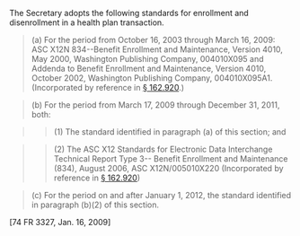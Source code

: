 The Secretary adopts the following standards for enrollment and disenrollment in a health plan transaction.

> (a) For the period from October 16, 2003 through March 16, 2009: ASC X12N 834--Benefit Enrollment and Maintenance, Version 4010, May 2000, Washington Publishing Company, 004010X095 and Addenda to Benefit Enrollment and Maintenance, Version 4010, October 2002, Washington Publishing Company, 004010X095A1. (Incorporated by reference in [§ 162.920](/hipaa/regulations/162-920-availability-specifications-rules/).)

> (b) For the period from March 17, 2009 through December 31, 2011, both:

> > (1) The standard identified in paragraph (a) of this section; and

> > (2) The ASC X12 Standards for Electronic Data Interchange Technical Report Type 3-- Benefit Enrollment and Maintenance (834), August 2006, ASC X12N/005010X220 (Incorporated by reference in [§ 162.920](/hipaa/regulations/162-920-availability-specifications-rules/))

> &#40;c) For the period on and after January 1, 2012, the standard identified in paragraph (b)(2) of this section.

[74 FR 3327, Jan. 16, 2009]
